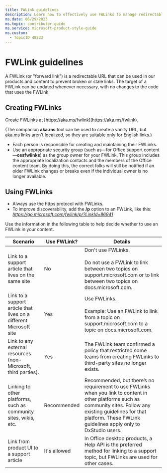 ```yaml
---
title: FWLink guidelines
description: Learn how to effectively use FWLinks to manage redirectable URLs in your content, ensuring links remain functional and up-to-date. Discover best practices for creating, maintaining, and using FWLinks across different scenarios.
ms.date: 06/29/2023
ms.topic: contributor-guide
ms.service: microsoft-product-style-guide
ms.custom:
  - TopicID 48223
---
```



# FWLink guidelines

A FWLink (or "forward link") is a redirectable URL that can be used in our products and content to prevent broken or stale links. The target of a FWLink can be updated whenever necessary, with no changes to the code that uses the FWLink.

## Creating FWLinks

Create FWLinks at [https://aka.ms/fwlink](https://aka.ms/fwlink).

(The companion **aka.ms** tool can be used to create a vanity URL, but aka.ms links aren't localized, so they are suitable only for English links.)

- Each person is responsible for creating and maintaining their FWLinks.
- Use an appropriate security group (such as—for Office support content—**ossfwlinks**) as the group owner for your FWLink. This group includes the appropriate localization contacts and the members of the Office content team. By doing this, the correct folks will still be notified if an older FWLink changes or breaks even if the individual owner is no longer available.

## Using FWLinks

- Always use the https protocol with FWLinks.
- To improve discoverability, add the **/p** option to an FWLink, like this: _https://go.microsoft.com/fwlink/p/?LinkId=86941_

Use the information in the following table to help decide whether to use an FWLink in your content.

| Scenario | Use FWLink? | Details |
| --- | --- | --- |
| Link to a support article that lives on the same site | No | Don't use FWLinks.<br/><br/> Do not use a FWLink to link between two topics on support.microsoft.com or to link between two topics on docs.microsoft.com. |
| Link to a support article that lives on a different Microsoft site | Yes | Use FWLinks. <br/><br/>Example: Use an FWLink to link from a topic on support.microsoft.com to a topic on docs.microsoft.com. |
| Link to any external resources (non-Microsoft, third parties). | Yes | The FWLink team confirmed a policy that restricted some teams from creating FWLinks to third-party sites no longer exists. |
| Linking to other platforms, such as community sites, wikis, etc. | Recommended | Recommended, but there’s no requirement to use FWLinks when you link to content in other platforms such as community sites. Follow any existing guidelines for that platform. These FWLink guidelines apply only to DxStudio users. |
| Link from product UI to a support article | It's allowed | In Office desktop products, a Help API is the preferred method for linking to a support topic, but FWLinks are used for other cases. |